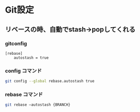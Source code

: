 Git設定
=======

## リベースの時、自動でstash->popしてくれる

### gitconfig

```
[rebase]
	autostash = true
```

### config コマンド

```sh
git config --global rebase.autostash true
```

### rebase コマンド

```sh
git rebase —autostash {BRANCH}
```
